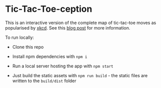 # Tic-Tac-Toe-ception

This is an interactive version of the complete map of tic-tac-toe moves as popularised by [xkcd](https://xkcd.com/832/). See this [blog post](http://mpatric.com/2020-01-26-interactive-complete-map-of-tic-tac-toe) for more information.

To run locally:

- Clone this repo
- Install npm dependencies with `npm i`
- Run a local server hosting the app with `npm start`

- Just build the static assets with `npm run build` - the static files are written to the `build/dist` folder

